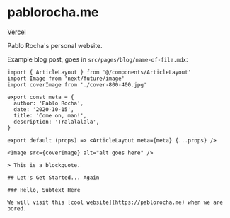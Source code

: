 # pablorocha.me

[Vercel](http://therealsujitk-vercel-badge.vercel.app/?app=pablorocha-me)

Pablo Rocha's personal website.

Example blog post, goes in `src/pages/blog/name-of-file.mdx`:

```mdx
import { ArticleLayout } from '@/components/ArticleLayout'
import Image from 'next/future/image'
import coverImage from './cover-800-400.jpg'

export const meta = {
  author: 'Pablo Rocha',
  date: '2020-10-15',
  title: 'Come on, man!',
  description: 'Tralalalala',
}

export default (props) => <ArticleLayout meta={meta} {...props} />

<Image src={coverImage} alt="alt goes here" />

> This is a blockquote.

## Let's Get Started... Again

### Hello, Subtext Here

We will visit this [cool website](https://pablorocha.me) when we are bored.
```
